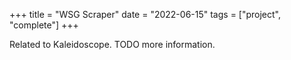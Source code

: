 +++
title = "WSG Scraper"
date = "2022-06-15"
tags = ["project", "complete"]
+++


Related to Kaleidoscope. TODO more information.

